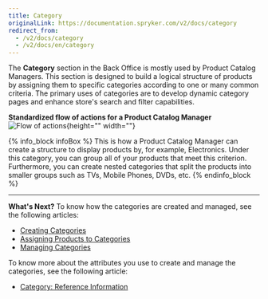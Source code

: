 ```yaml
---
title: Category
originalLink: https://documentation.spryker.com/v2/docs/category
redirect_from:
  - /v2/docs/category
  - /v2/docs/en/category
---
```


The **Category** section in the Back Office is mostly used by Product Catalog Managers. 
This section is designed to build a logical structure of products by assigning them to specific categories according to one or many common criteria. 
The primary uses of categories are to develop dynamic category pages and enhance store's search and filter capabilities.

**Standardized flow of actions for a Product Catalog Manager**
![Flow of actions](https://spryker.s3.eu-central-1.amazonaws.com/docs/User+Guides/Back+Office+User+Guides/Category/category-section.png){height="" width=""}

{% info_block infoBox %}
This is how a Product Catalog Manager can create a structure to display products by, for example, Electronics. Under this category, you can group all of your products that meet this criterion. Furthermore, you can create nested categories that split the products into smaller groups such as TVs, Mobile Phones, DVDs, etc.
{% endinfo_block %}
 ***
 **What's Next?**
 To know how the categories are created and managed, see the following articles:
* [Creating Categories](/docs/scos/dev/user-guides/201903.0/back-office-user-guide/category/creating-catego)
*  [Assigning Products to Categories](/docs/scos/dev/user-guides/201903.0/back-office-user-guide/category/assigning-produ)
*  [Managing Categories](/docs/scos/dev/user-guides/201903.0/back-office-user-guide/category/managing-catego)
 
To know more about the attributes you use to create and manage the categories, see the following article:
* [Category: Reference Information](/docs/scos/dev/user-guides/201903.0/back-office-user-guide/category/references/category-refere)
